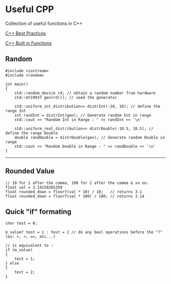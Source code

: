 # Useful CPP

Collection of useful functions in C++

[C++ Best Practices](https://github.com/cpp-best-practices/cppbestpractices/tree/master)

[C++ Built in Functions](https://github.com/Bhupesh-V/30-seconds-of-cpp)

## Random
```
#include <iostream>
#include <random>

int main()
{
    std::random_device rd; // obtain a random number from hardware
    std::mt19937 gen(rd()); // seed the generator

    std::uniform_int_distribution<> distrInt(-10, 10); // define the range Int
    int randInt = distrInt(gen); // Generate random Int in range
    std::cout << "Random Int in Range : " << randInt << '\n'

    std::uniform_real_distribution<> distrDouble(-10.5, 10.5); // define the range Double
    double randDouble = distrDouble(gen); // Generate random Double in range
    std::cout << "Random Double in Range : " << randDouble << '\n'
}
```
---

## Rounded Value
```
// 10 for 1 after the comma, 100 for 2 after the comma & so on.
float val = 3.14159265359
float rounded_down = floorf(val * 10) / 10;   // returns 3.1
float rounded_down = floorf(val * 100) / 100; // returns 3.14
```

## Quick "if" formating
````
char test = 0;

m_value? test = 1 : test = 2 // do any bool operations before the "?" (ex: <, >, ==, etc...)

// is equivalent to :
if (m_value)
{
    test = 1;
} else
{
    test = 2;
}
````


